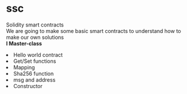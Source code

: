 # ssc
Solidity smart contracts
<br>
We are going to make some basic smart contracts to understand how to make our own solutions
<br>
<strong>I Master-class</strong>
<li>
  Hello world contract
</li>
<li>
  Get/Set functions
  </li>
<li>
  Mapping
  </li>
 <li>
  Sha256 function
   </li>
<li>
  msg and address
  </li>
<li>
  Constructor 
</li>
